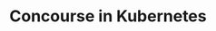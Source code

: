 ---
title:  "Concourse in Kubernetes"
categories: [ci]
tags: [ci,concourse,kubernetes]
published: false
---